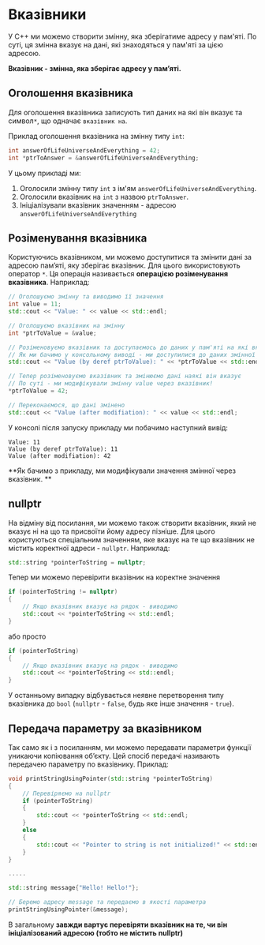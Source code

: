 # Вказівники

У С++ ми можемо створити змінну, яка зберігатиме адресу у пам'яті. По суті, ця змінна вказує на дані, які знаходяться у пам'яті за цією адресою.

**Вказівник - змінна, яка зберігає адресу у пам’яті.**

## Оголошення вказівника

Для оголошення вказівника записують тип даних на які він вказує та символ`*`, що одначає `вказівник на`.

Приклад оголошення вказівника на змінну типу `int`:

```cpp
int answerOfLifeUniverseAndEverything = 42;
int *ptrToAnswer = &answerOfLifeUniverseAndEverything;
```

У цьому прикладі ми:

1. Оголосили змінну типу `int` з ім'ям `answerOfLifeUniverseAndEverything`.
2. Оголосили вказівник на `int` з назвою `ptrToAnswer`.
3. Ініціалізували вказівник значенням - адресою `answerOfLifeUniverseAndEverything`

## Розіменування вказівника

Користуючись вказівником, ми можемо доступитися та змінити дані за адресою пам’яті, яку зберігає вказівник. Для цього використовують оператор `*`. Ця операція називається **операцією розіменування вказівника**. Наприклад:

```cpp
// Оголошуємо змінну та виводимо її значення
int value = 11;
std::cout << "Value: " << value << std::endl;

// Оголошуємо вказівник на змінну
int *ptrToValue = &value;

// Розіменовуємо вказівник та доступаємось до даних у пам'яті на які вказує ptrToValue
// Як ми бачимо у консольному виводі - ми доступилися до даних змінної value
std::cout << "Value (by deref ptrToValue): " << *ptrToValue << std::endl;

// Тепер розіменовуємо вказівник та змінюємо дані наякі він вказує
// По суті - ми модифікували змінну value через вказівник!
*ptrToValue = 42;

// Переконаємося, що дані змінено
std::cout << "Value (after modifiation): " << value << std::endl;
```

У консолі після запуску прикладу ми побачимо наступний вивід:

```text
Value: 11
Value (by deref ptrToValue): 11
Value (after modifiation): 42
```

**Як бачимо з прикладу, ми модифікували значення змінної через вказівник. **

## nullptr

На відміну від посилання, ми можемо також створити вказівник, який не вказує ні на що та присвоїти йому адресу пізніше. Для цього користуються спеціальним значенням, яке вказує на те що вказівник не містить коректної адреси - `nullptr`. Наприклад:

```cpp
std::string *pointerToString = nullptr;
```

Тепер ми можемо перевірити вказівник на коректне значення

```cpp
if (pointerToString != nullptr)
{
    // Якщо вказівник вказує на рядок - виводимо
    std::cout << *pointerToString << std::endl;
}
```

або просто

```cpp
if (pointerToString)
{
    // Якщо вказівник вказує на рядок - виводимо
    std::cout << *pointerToString << std::endl;
}
```

У останньому випадку відбувається неявне перетворення типу вказівника до `bool` \(`nullptr` - `false`, будь яке інше значення - `true`\).

## Передача параметру за вказівником

Так само як і з посиланням, ми можемо передавати параметри функції уникаючи копіювання об’єкту. Цей спосіб передачі називають передачею параметру по вказівнику. Приклад:

```cpp
void printStringUsingPointer(std::string *pointerToString)
{
    // Перевіряємо на nullptr
    if (pointerToString)
    {
        std::cout << *pointerToString << std::endl;
    }
    else
    {
        std::cout << "Pointer to string is not initialized!" << std::endl;
    }
}

.....

std::string message{"Hello! Hello!"};

// Беремо адресу message та передаємо в якості параметра
printStringUsingPointer(&message);
```

В загальному **завжди вартує перевіряти вказівник на те, чи він ініціалізований адресою \(тобто не містить nullptr\)**

